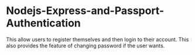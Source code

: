 # Nodejs-Express-and-Passport-Authentication

This allow users to register themselves and then login to their account. This also provides the feature of changing password if the user wants.
